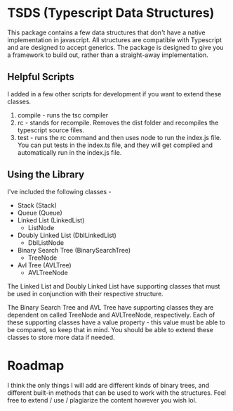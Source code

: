 # TSDS (Typescript Data Structures)

This package contains a few data structures that don't have a native implementation in javascript.  All structures are compatible with Typescript and are designed to accept generics.  The package is designed to give you a framework to build out, rather than a straight-away implementation. 

## Helpful Scripts

I added in a few other scripts for development if you want to extend these classes.

1. compile - runs the tsc compiler
2. rc - stands for recompile.  Removes the dist folder and recompiles the typescript source files.
3. test - runs the rc command and then uses node to run the index.js file.  You can put tests in the index.ts file, and they will get compiled and automatically run in the index.js file.

## Using the Library

I've included the following classes -

- Stack (Stack)
- Queue (Queue)
- Linked List (LinkedList)
  - ListNode
- Doubly Linked List (DblLinkedList)
  - DblListNode
- Binary Search Tree (BinarySearchTree)
  - TreeNode
- Avl Tree (AVLTree)
  - AVLTreeNode

The Linked List and Doubly Linked List have supporting classes that must be used in conjunction with their respective structure.

The Binary Search Tree and AVL Tree have supporting classes they are dependent on called TreeNode and AVLTreeNode, respectively.
Each of these supporting classes have a value property - this value must be able to be compared, so keep that in mind.  You should be able to extend these classes to store more data if needed.


# Roadmap

I think the only things I will add are different kinds of binary trees, and different built-in methods that can be used to work with the structures. Feel free to extend / use / plagiarize the content however you wish lol.
